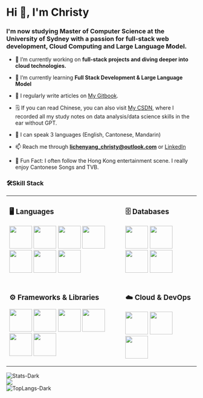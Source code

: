 <h1 align="left">Hi 👋, I'm Christy</h1>
<h3 align="left">I'm now studying Master of Computer Science at the University of Sydney with a passion for full-stack web development, Cloud Computing and Large Language Model.</h3>

- 🔭 I’m currently working on **full-stack projects and diving deeper into cloud technologies.**

- 🌱 I’m currently learning **Full Stack Development & Large Language Model**

- 📝 I regularly write articles on [My Gitbook](https://christy-blog.gitbook.io/ctrl+s-knowledge/).

- 🗒️ If you can read Chinese, you can also visit [My CSDN](https://blog.csdn.net/weixin_46599926?type=blog), where I recorded all my study notes on data analysis/data science skills in the ear without GPT.

- 👀 I can speak 3 languages (English, Cantonese, Mandarin)

- 📫 Reach me through **lichenyang_christy@outlook.com** or [LinkedIn](https://linkedin.com/in/christy-li-8992a3320)

- 🤪 Fun Fact: I often follow the Hong Kong entertainment scene. I really enjoy Cantonese Songs and TVB.

<h3>🛠Skill Stack</h3>
<table width="50%" valign="top">
  <tr>
    <td>
      <h3 align="left">🖥️ Languages</h3>
      <p align="left">
        <img src="https://cdn.jsdelivr.net/gh/devicons/devicon/icons/javascript/javascript-original.svg" width="60"/>
        <img src="https://cdn.jsdelivr.net/gh/devicons/devicon/icons/typescript/typescript-original.svg" width="60"/>
        <img src="https://cdn.jsdelivr.net/gh/devicons/devicon/icons/python/python-original.svg" width="60"/>
        <img src="https://cdn.jsdelivr.net/gh/devicons/devicon/icons/java/java-original.svg" width="60"/>
        <img src="https://cdn.jsdelivr.net/gh/devicons/devicon/icons/csharp/csharp-original.svg" width="60"/>
        <img src="https://cdn.jsdelivr.net/gh/devicons/devicon/icons/html5/html5-original.svg" width="60"/>
        <img src="https://cdn.jsdelivr.net/gh/devicons/devicon/icons/css3/css3-original.svg" width="60"/>
      </p>
    </td>
    <td>
      <h3 align="left">🗄️ Databases</h3>
      <p align="left">
        <img src="https://cdn.jsdelivr.net/gh/devicons/devicon/icons/mysql/mysql-original.svg" width="60"/>
        <img src="https://cdn.jsdelivr.net/gh/devicons/devicon/icons/postgresql/postgresql-original.svg" width="60"/>
        <img src="https://cdn.jsdelivr.net/gh/devicons/devicon/icons/mongodb/mongodb-original.svg" width="60"/>
        <img src="https://cdn.jsdelivr.net/gh/devicons/devicon/icons/microsoftsqlserver/microsoftsqlserver-plain.svg" width="60"/>
      </p>
    </td>
  </tr>
  <tr>
    <td>
      <h3 align="left">⚙️ Frameworks & Libraries</h3>
      <p align="left">
        <img src="https://cdn.jsdelivr.net/gh/devicons/devicon/icons/react/react-original.svg" width="60"/>
        <img src="https://cdn.jsdelivr.net/gh/simple-icons/simple-icons/icons/expo.svg" width="60"/>
        <img src="https://cdn.jsdelivr.net/gh/devicons/devicon/icons/nodejs/nodejs-original.svg" width="60"/>
        <img src="https://cdn.jsdelivr.net/gh/devicons/devicon/icons/express/express-original.svg" width="60"/>
        <img src="https://cdn.jsdelivr.net/gh/devicons/devicon/icons/flask/flask-original.svg" width="60"/>
        <img src="https://cdn.jsdelivr.net/gh/devicons/devicon/icons/pytorch/pytorch-original.svg" width="60"/>
      </p>
    </td>
    <td>
      <h3 align="left">☁️ Cloud & DevOps</h3>
      <p align="left">
        <img src="https://cdn.jsdelivr.net/gh/devicons/devicon/icons/amazonwebservices/amazonwebservices-original-wordmark.svg" width="60"/>
        <img src="https://cdn.jsdelivr.net/gh/devicons/devicon/icons/docker/docker-original.svg" width="60"/>
        <img src="https://cdn.jsdelivr.net/gh/devicons/devicon/icons/git/git-original.svg" width="60"/>
      </p>
    </td>
  </tr>
</table>


![Stats-Dark](https://github-readme-stats.vercel.app/api?username=lichenyang-gz&theme=dark&hide_border=false&cache_seconds=21600)<br/>
![](https://nirzak-streak-stats.vercel.app/?user=lichenyang-gz&theme=dark&hide_border=false)<br/>
![TopLangs-Dark](https://github-readme-stats.vercel.app/api/top-langs/?username=lichenyang-gz&theme=dark&layout=compact&hide_border=false&cache_seconds=21600)

